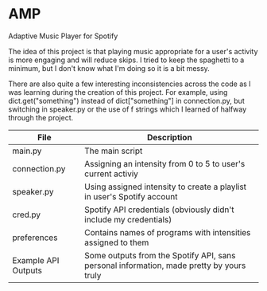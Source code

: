 # AMP
Adaptive Music Player for Spotify

The idea of this project is that playing music appropriate for a user's activity is more engaging and will reduce skips. I tried to keep the spaghetti to a minimum, but I don't know what I'm doing so it is a bit messy. 

There are also quite a few interesting inconsistencies across the code as I was learning during the creation of this project. For example, using dict.get("something") instead of dict["something"] in connection.py, but switching in speaker.py or the use of f strings which I learned of halfway through the project.

|File|Description|
|----|-----------|
|main.py|The main script|
|connection.py|Assigning an intensity from 0 to 5 to user's current activiy|
|speaker.py|Using assigned intensity to create a playlist in user's Spotify account|
|cred.py|Spotify API credentials (obviously didn't include my credentials)|
|preferences|Contains names of programs with intensities assigned to them|
|Example API Outputs|Some outputs from the Spotify API, sans personal information, made pretty by yours truly|
